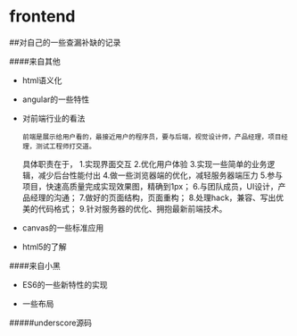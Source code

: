 # frontend


##对自己的一些查漏补缺的记录

####来自其他
* html语义化  

* angular的一些特性  

* 对前端行业的看法  

      前端是展示给用户看的，最接近用户的程序员，要与后端，视觉设计师，产品经理，项目经理，测试工程师打交道。
    具体职责在于，
    1.实现界面交互
    2.优化用户体验
    3.实现一些简单的业务逻辑，减少后台性能付出
    4.做一些浏览器端的优化，减轻服务器端压力
    5.参与项目，快速高质量完成实现效果图，精确到1px；
    6.与团队成员，UI设计，产品经理的沟通；
    7.做好的页面结构，页面重构；
    8.处理hack，兼容、写出优美的代码格式；
    9.针对服务器的优化、拥抱最新前端技术。

* canvas的一些标准应用  

* html5的了解  


####来自小黑
* ES6的一些新特性的实现  

* 一些布局  

#####underscore源码  


